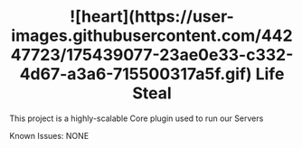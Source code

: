 <h1 align="center">![heart](https://user-images.githubusercontent.com/44247723/175439077-23ae0e33-c332-4d67-a3a6-715500317a5f.gif) Life Steal</h1>


This project is a highly-scalable Core plugin used to run our Servers

Known Issues:
NONE



